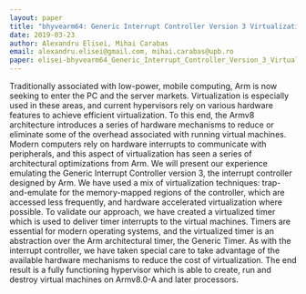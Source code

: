 ```yaml
---
layout: paper
title: "bhyvearm64: Generic Interrupt Controller Version 3 Virtualization"
date: 2019-03-23
author: Alexandru Elisei, Mihai Carabas
email: alexandru.elisei@gmail.com, mihai.carabas@upb.ro
paper: elisei-bhyvearm64_Generic_Interrupt_Controller_Version_3_Virtualization.pdf
---
```

Traditionally associated with low-power, mobile computing, Arm is now seeking to enter the PC and the server markets. Virtualization is especially used in these areas, and current hypervisors rely on various hardware features to achieve efficient virtualization. To this end, the Armv8 architecture introduces a series of hardware mechanisms to reduce or eliminate some of the overhead associated with running virtual machines. Modern computers rely on hardware interrupts to communicate with peripherals, and this aspect of virtualization has seen a series of architectural optimizations from Arm. We will present our experience emulating the Generic Interrupt Controller version 3, the interrupt controller designed by Arm. We have used a mix of virtualization techniques: trap-and-emulate for the memory-mapped regions of the controller, which are accessed less frequently, and hardware accelerated virtualization where possible. To validate our approach, we have created a virtualized timer which is used to deliver timer interrupts to the virtual machines. Timers are essential for modern operating systems, and the virtualized timer is an abstraction over the Arm architectural timer, the Generic Timer. As with the interrupt controller, we have taken special care to take advantage of the available hardware mechanisms to reduce the cost of virtualization. The end result is a fully functioning hypervisor which is able to create, run and destroy virtual machines on Armv8.0-A and later processors.
